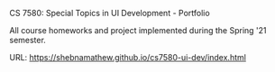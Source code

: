 CS 7580: Special Topics in UI Development - Portfolio

All course homeworks and project implemented during the Spring '21 semester.

URL: https://shebnamathew.github.io/cs7580-ui-dev/index.html
